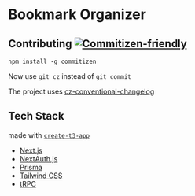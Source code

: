# Bookmark Organizer

## Contributing [![Commitizen-friendly](https://img.shields.io/badge/commitizen-friendly-brightgreen.svg)](http://commitizen.github.io/cz-cli/)

``npm install -g commitizen``

Now use ``git cz`` instead of ``git commit``

The project uses [cz-conventional-changelog](https://www.npmjs.com/package/cz-conventional-changelog)

## Tech Stack

made with [`create-t3-app`](https://create.t3.gg/)

- [Next.js](https://nextjs.org)
- [NextAuth.js](https://next-auth.js.org)
- [Prisma](https://prisma.io)
- [Tailwind CSS](https://tailwindcss.com)
- [tRPC](https://trpc.io)
